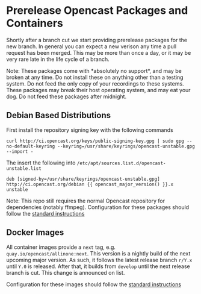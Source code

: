 # Prerelease Opencast Packages and Containers

Shortly after a branch cut we start providing prerelease packages for the new branch.  In general you can expect a new
verison any time a pull request has been merged.  This may be more than once a day, or it may be very rare late in the
life cycle of a branch.

<div class=warn>
Note: These packages come with *absolutely no support*, and may be broken at any time.  Do not install these on
anything other than a testing system.  Do not feed the only copy of your recordings to these systems.  These
packages may break their host operating system, and may eat your dog.  Do not feed these packages after midnight.
</div>

<!--
Redhat Based Distributions
--------------------------

Add a repository configuration containing the following to `/etc/yum.repos.d/opencast-unstable.repo`.  Note that the `el`
version must match your distribution's version!

    [opencast-unstable-noarch]
    name = Opencast el 8 Repository - noarch
    baseurl  = http://ci.opencast.org/rpms/unstable/el/8/oc-{{ opencast_major_version() }}/noarch
    enabled  = 1
    gpgcheck = 1
    gpgkey = http://ci.opencast.org/keys/public-signing-key.gpg

Note: This repo still requires the normal Opencast repository for dependencies (notably ffmpeg).  Configuration for
these packages should follow the [standard instructions](../configuration/basic.md)
-->

Debian Based Distributions
--------------------------

First install the repository signing key with the following commands

    curl http://ci.opencast.org/keys/public-signing-key.gpg | sudo gpg --no-default-keyring --keyring=/usr/share/keyrings/opencast-unstable.gpg --import -

The insert the following into `/etc/apt/sources.list.d/opencast-unstable.list`

    deb [signed-by=/usr/share/keyrings/opencast-unstable.gpg] http://ci.opencast.org/debian {{ opencast_major_version() }}.x unstable

Note: This repo still requires the normal Opencast repository for dependencies (notably ffmpeg).  Configuration for
these packages should follow the [standard instructions](../configuration/basic.md)

Docker Images
-------------

All container images provide a `next` tag, e.g. `quay.io/opencast/allinone:next`. This version is a nightly build of the
next upcoming major version. As such, it follows the latest release branch `r/Y.x` until `Y.0` is released. After that,
it builds from `develop` until the next release branch is cut. This change is announced on list.

Configuration for these images should follow the [standard instructions](../configuration/basic.md)
